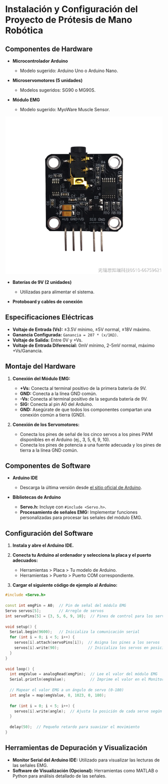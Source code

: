 
# Instalación y Configuración del Proyecto de Prótesis de Mano Robótica

## Componentes de Hardware

- **Microcontrolador Arduino**
  - Modelo sugerido: Arduino Uno o Arduino Nano.

- **Microservomotores (5 unidades)**
  - Modelos sugeridos: SG90 o MG90S.

- **Módulo EMG**
  - Modelo sugerido: MyoWare Muscle Sensor.

![Módulo EMG](img_01.jpeg)



- **Baterías de 9V (2 unidades)**
  - Utilizadas para alimentar el sistema.

- **Protoboard y cables de conexión**

## Especificaciones Eléctricas

- **Voltaje de Entrada (Vs):** ±3.5V mínimo, ±5V normal, ±18V máximo.
- **Ganancia Configurada:** `Ganancia = 207 * (x/1KΩ)`.
- **Voltaje de Salida:** Entre 0V y +Vs.
- **Voltaje de Entrada Diferencial:** 0mV mínimo, 2-5mV normal, máximo +Vs/Ganancia.

## Montaje del Hardware

1. **Conexión del Módulo EMG:**
   - **+Vs:** Conecta al terminal positivo de la primera batería de 9V.
   - **GND:** Conecta a la línea GND común.
   - **-Vs:** Conecta al terminal positivo de la segunda batería de 9V.
   - **SIG:** Conecta al pin A0 del Arduino.
   - **GND:** Asegúrate de que todos los componentes compartan una conexión común a tierra (GND).

2. **Conexión de los Servomotores:**
   - Conecta los pines de señal de los cinco servos a los pines PWM disponibles en el Arduino (ej., 3, 5, 6, 9, 10).
   - Conecta los pines de potencia a una fuente adecuada y los pines de tierra a la línea GND común.

## Componentes de Software

- **Arduino IDE**
  - Descarga la última versión desde [el sitio oficial de Arduino](https://www.arduino.cc/en/software).

- **Bibliotecas de Arduino**
  - **Servo.h:** Incluye con `#include <Servo.h>`.
  - **Procesamiento de señales EMG:** Implementar funciones personalizadas para procesar las señales del módulo EMG.

## Configuración del Software

1. **Instala y abre el Arduino IDE.**
2. **Conecta tu Arduino al ordenador y selecciona la placa y el puerto adecuados:**
   - Herramientas > Placa > Tu modelo de Arduino.
   - Herramientas > Puerto > Puerto COM correspondiente.

3. **Cargar el siguiente código de ejemplo al Arduino:**

```cpp
#include <Servo.h>

const int emgPin = A0;  // Pin de señal del módulo EMG
Servo servos[5];        // Arreglo de servos
int servoPins[5] = {3, 5, 6, 9, 10};  // Pines de control para los servos

void setup() {
  Serial.begin(9600);   // Inicializa la comunicación serial
  for (int i = 0; i < 5; i++) {
    servos[i].attach(servoPins[i]);  // Asigna los pines a los servos
    servos[i].write(90);             // Inicializa los servos en posición neutral
  }
}

void loop() {
  int emgValue = analogRead(emgPin);  // Lee el valor del módulo EMG
  Serial.println(emgValue);           // Imprime el valor en el Monitor Serial

  // Mapear el valor EMG a un ángulo de servo (0-180)
  int angle = map(emgValue, 0, 1023, 0, 180);

  for (int i = 0; i < 5; i++) {
    servos[i].write(angle);  // Ajusta la posición de cada servo según el valor EMG
  }

  delay(50);  // Pequeño retardo para suavizar el movimiento
}
```

## Herramientas de Depuración y Visualización

- **Monitor Serial del Arduino IDE:** Utilizado para visualizar las lecturas de las señales EMG.
- **Software de Visualización (Opcional):** Herramientas como MATLAB o Python para análisis detallado de las señales.
